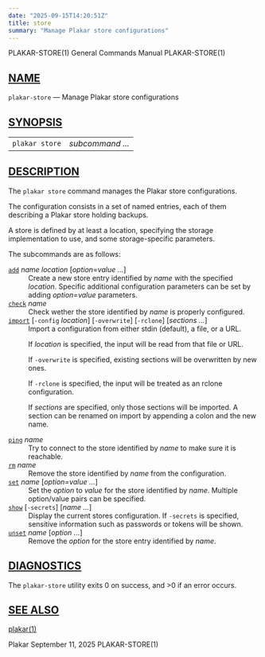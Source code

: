 ```yaml
---
date: "2025-09-15T14:20:51Z"
title: store
summary: "Manage Plakar store configurations"
---
```

<div class="head" role="doc-pageheader" aria-label="Manual header
  line"><span class="head-ltitle">PLAKAR-STORE(1)</span>
  <span class="head-vol">General Commands Manual</span>
  <span class="head-rtitle">PLAKAR-STORE(1)</span></div>
<main class="manual-text">
<section class="Sh">
<h2 class="Sh" id="NAME"><a class="permalink" href="#NAME">NAME</a></h2>
<p class="Pp"><code class="Nm">plakar-store</code> &#x2014;
    <span class="Nd" role="doc-subtitle">Manage Plakar store
    configurations</span></p>
</section>
<section class="Sh">
<h2 class="Sh" id="SYNOPSIS"><a class="permalink" href="#SYNOPSIS">SYNOPSIS</a></h2>
<table class="Nm">
  <tr>
    <td><code class="Nm">plakar store</code></td>
    <td><var class="Ar">subcommand ...</var></td>
  </tr>
</table>
</section>
<section class="Sh">
<h2 class="Sh" id="DESCRIPTION"><a class="permalink" href="#DESCRIPTION">DESCRIPTION</a></h2>
<p class="Pp">The <code class="Nm">plakar store</code> command manages the
    Plakar store configurations.</p>
<p class="Pp">The configuration consists in a set of named entries, each of them
    describing a Plakar store holding backups.</p>
<p class="Pp">A store is defined by at least a location, specifying the storage
    implementation to use, and some storage-specific parameters.</p>
<p class="Pp">The subcommands are as follows:</p>
<dl class="Bl-tag">
  <dt id="add"><a class="permalink" href="#add"><code class="Cm">add</code></a>
    <var class="Ar">name</var> <var class="Ar">location</var>
    [<var class="Ar">option</var><span class="No">=</span><var class="Ar">value
    ...</var>]</dt>
  <dd>Create a new store entry identified by <var class="Ar">name</var> with the
      specified <var class="Ar">location</var>. Specific additional
      configuration parameters can be set by adding
      <var class="Ar">option</var><span class="No">=</span><var class="Ar">value</var>
      parameters.</dd>
  <dt id="check"><a class="permalink" href="#check"><code class="Cm">check</code></a>
    <var class="Ar">name</var></dt>
  <dd>Check wether the store identified by <var class="Ar">name</var> is
      properly configured.</dd>
  <dt id="import"><a class="permalink" href="#import"><code class="Cm">import</code></a>
    [<code class="Fl">-config</code> <var class="Ar">location</var>]
    [<code class="Fl">-overwrite</code>] [<code class="Fl">-rclone</code>]
    [<var class="Ar">sections ...</var>]</dt>
  <dd>Import a configuration from either stdin (default), a file, or a URL.
    <p class="Pp">If <var class="Ar">location</var> is specified, the input will
        be read from that file or URL.</p>
    <p class="Pp">If <code class="Fl">-overwrite</code> is specified, existing
        sections will be overwritten by new ones.</p>
    <p class="Pp">If <code class="Fl">-rclone</code> is specified, the input
        will be treated as an rclone configuration.</p>
    <p class="Pp">If <var class="Ar">sections</var> are specified, only those
        sections will be imported. A section can be renamed on import by
        appending a colon and the new name.</p>
  </dd>
  <dt id="ping"><a class="permalink" href="#ping"><code class="Cm">ping</code></a>
    <var class="Ar">name</var></dt>
  <dd>Try to connect to the store identified by <var class="Ar">name</var> to
      make sure it is reachable.</dd>
  <dt id="rm"><a class="permalink" href="#rm"><code class="Cm">rm</code></a>
    <var class="Ar">name</var></dt>
  <dd>Remove the store identified by <var class="Ar">name</var> from the
      configuration.</dd>
  <dt id="set"><a class="permalink" href="#set"><code class="Cm">set</code></a>
    <var class="Ar">name</var>
    [<var class="Ar">option</var><span class="No">=</span><var class="Ar">value
    ...</var>]</dt>
  <dd>Set the <var class="Ar">option</var> to <var class="Ar">value</var> for
      the store identified by <var class="Ar">name</var>. Multiple option/value
      pairs can be specified.</dd>
  <dt id="show"><a class="permalink" href="#show"><code class="Cm">show</code></a>
    [<code class="Fl">-secrets</code>] [<var class="Ar">name ...</var>]</dt>
  <dd>Display the current stores configuration. If
      <code class="Fl">-secrets</code> is specified, sensitive information such
      as passwords or tokens will be shown.</dd>
  <dt id="unset"><a class="permalink" href="#unset"><code class="Cm">unset</code></a>
    <var class="Ar">name</var> [<var class="Ar">option ...</var>]</dt>
  <dd>Remove the <var class="Ar">option</var> for the store entry identified by
      <var class="Ar">name</var>.</dd>
</dl>
</section>
<section class="Sh">
<h2 class="Sh" id="DIAGNOSTICS"><a class="permalink" href="#DIAGNOSTICS">DIAGNOSTICS</a></h2>
<p class="Pp">The <code class="Nm">plakar-store</code> utility exits&#x00A0;0 on
    success, and&#x00A0;&gt;0 if an error occurs.</p>
</section>
<section class="Sh">
<h2 class="Sh" id="SEE_ALSO"><a class="permalink" href="#SEE_ALSO">SEE
  ALSO</a></h2>
<p class="Pp"><a class="Xr" href="../plakar/" aria-label="plakar, section
    1">plakar(1)</a></p>
</section>
</main>
<div class="foot" role="doc-pagefooter" aria-label="Manual footer
  line"><span class="foot-left">Plakar</span> <span class="foot-date">September
  11, 2025</span> <span class="foot-right">PLAKAR-STORE(1)</span></div>
